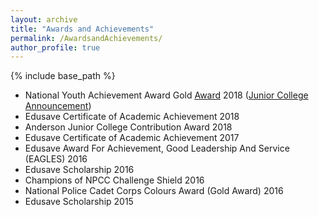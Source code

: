 ```yaml
---
layout: archive
title: "Awards and Achievements"
permalink: /AwardsandAchievements/
author_profile: true
---
```


{% include base_path %}

* National Youth Achievement Award Gold [Award](https://drive.google.com/file/d/1GqWTQtq-oiIZhf9nLLVF0YFd3SBVt-II/view?usp=drive_link) 2018 ([Junior College Announcement](https://www.facebook.com/andersonjuniorcollege/posts/our-heartiest-congratulations-to-the-national-youth-achievement-award-nyaa-gold-/2226852197366994/))  
* Edusave Certificate of Academic Achievement 2018
* Anderson Junior College Contribution Award 2018
* Edusave Certificate of Academic Achievement 2017
* Edusave Award For Achievement, Good Leadership And Service (EAGLES) 2016
* Edusave Scholarship 2016
* Champions of NPCC Challenge Shield 2016
* National Police Cadet Corps Colours Award (Gold Award) 2016
* Edusave Scholarship 2015
